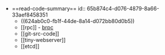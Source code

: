 - ==read-code-summary==
  id:: 65b874c4-d076-4879-8a66-33aef8458351
	- ((624ab0c0-fb1f-44de-8a14-d072bb80d0b5))
	- [[rpc]] - <a href=https://github.com/apache/incubator-brpc/blob/master/README_cn.md>brpc</a>
	- [[git-src-code]]
	- [[tiny-webserver]]
	- [[etcd]]